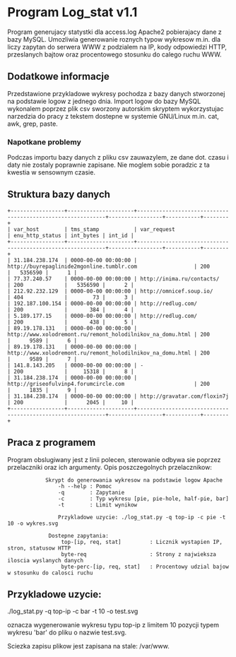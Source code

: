 # Program Log_stat v1.1

Program generujacy statystki dla access.log Apache2 pobierajacy dane z bazy MySQL.
Umozliwia generowanie roznych typow wykresow m.in. dla liczy zapytan do serwera WWW z podzialem na IP,
kody odpowiedzi HTTP, przeslanych bajtow oraz procentowego stosunku do calego ruchu WWW.

## Dodatkowe informacje
Przedstawione przykladowe wykresy pochodza z bazy danych stworzonej na podstawie logow z jednego dnia.
Import logow do bazy MySQL wykonalem poprzez plik csv sworzony autorskim skryptem wykorzystujac narzedzia 
do pracy z tekstem dostepne w systemie GNU/Linux m.in. cat, awk, grep, paste.
### Napotkane problemy
Podczas importu bazy danych z pliku csv zauwazylem, ze dane dot. czasu i daty nie zostaly poprawnie zapisane.
Nie moglem sobie poradzic z ta kwestia w sensownym czasie.

## Struktura bazy danych
```
+-----------------+---------------------+------------------------------------------------------------+-----------------+-----------+--------+
| var_host        | tms_stamp           | var_request                                                | enu_http_status | int_bytes | int_id |
+-----------------+---------------------+------------------------------------------------------------+-----------------+-----------+--------+
| 31.184.238.174  | 0000-00-00 00:00:00 | http://buyrepaglinide2mgonline.tumblr.com                  | 200             |   5356590 |      1 |
| 77.37.240.57    | 0000-00-00 00:00:00 | http://inima.ru/contacts/                                  | 200             |   5356590 |      2 |
| 212.92.232.129  | 0000-00-00 00:00:00 | http://omnicef.soup.io/                                    | 404             |        73 |      3 |
| 192.187.100.154 | 0000-00-00 00:00:00 | http://redlug.com/                                         | 200             |       384 |      4 |
| 5.189.177.15    | 0000-00-00 00:00:00 | http://redlug.com/                                         | 200             |       438 |      5 |
| 89.19.178.131   | 0000-00-00 00:00:00 | http://www.xolodremont.ru/remont_holodilnikov_na_domu.html | 200             |      9589 |      6 |
| 89.19.178.131   | 0000-00-00 00:00:00 | http://www.xolodremont.ru/remont_holodilnikov_na_domu.html | 200             |      9589 |      7 |
| 141.8.143.205   | 0000-00-00 00:00:00 | -                                                          | 200             |     15318 |      8 |
| 31.184.238.174  | 0000-00-00 00:00:00 | http://griseofulvinp4.forumcircle.com                      | 200             |      1835 |      9 |
| 31.184.238.174  | 0000-00-00 00:00:00 | http://gravatar.com/floxin7j                               | 200             |      2045 |     10 |
+-----------------+---------------------+------------------------------------------------------------+-----------------+-----------+--------+
```

## Praca z programem
Program obslugiwany jest z linii polecen, sterowanie odbywa sie
poprzez przelaczniki oraz ich argumenty.
Opis poszczegolnych przelacznikow:
```
            Skrypt do generowania wykresow na podstawie logow Apache
                -h --help : Pomoc
                -q        : Zapytanie
                -c        : Typ wykresu [pie, pie-hole, half-pie, bar]
                -t        : Limit wynikow
                
                Przykladowe uzycie: ./log_stat.py -q top-ip -c pie -t 10 -o wykres.svg

             Dostepne zapytania:
                 top-[ip, req, stat]         : Licznik wystapien IP, stron, statusow HTTP
                 byte-req                    : Strony z najwieksza iloscia wyslanych danych
                 byte-perc-[ip, req, stat]   : Procentowy udzial bajow w stosunku do calosci ruchu
```
## Przykladowe uzycie:

./log_stat.py -q top-ip -c bar -t 10 -o test.svg

oznacza wygenerowanie wykresu typu top-ip z limitem 10 pozycji typem wykresu 'bar' do pliku o nazwie test.svg.

Sciezka zapisu plikow jest zapisana na stale: /var/www.

